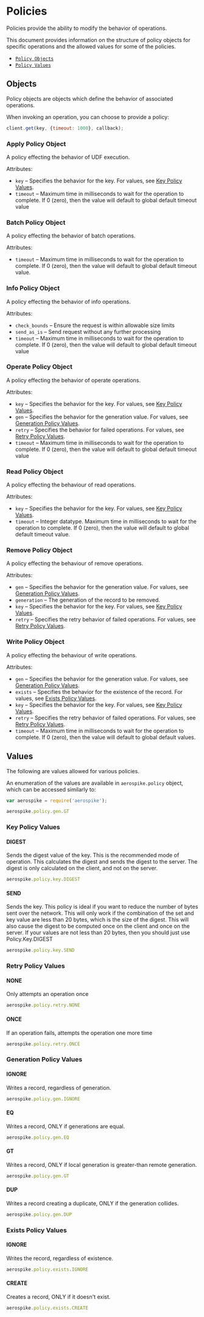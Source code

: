 # Policies

Policies provide the ability to modify the behavior of operations.

This document provides information on the structure of policy objects for specific 
operations and the allowed values for some of the policies.

- [`Policy Objects`](#Objects)
- [`Policy Values`](#Values)


<a name="Objects"></a>
## Objects

Policy objects are objects which define the behavior of associated operations.

When invoking an operation, you can choose to provide a policy:

```js
client.get(key, {timeout: 1000}, callback);
```
<!--
################################################################################
ApplyPolicy
################################################################################
-->
<a name="ApplyPolicy"></a>

### Apply Policy Object

A policy effecting the behavior of UDF execution.

Attributes:

- `key`             – Specifies the behavior for the key. 
                       For values, see [Key Policy Values](policies.md#key).
- `timeout`         – Maximum time in milliseconds to wait for the operation to 
                      complete. If 0 (zero), then the value will default to 
                      global default timeout value

<!--
################################################################################
BatchPolicy
################################################################################
-->
<a name="BatchPolicy"></a>

### Batch Policy Object

A policy effecting the behavior of batch operations.

Attributes:

- `timeout`         – Maximum time in milliseconds to wait for the operation to
                      complete. If 0 (zero), then the value will default to 
                      global default timeout value.

<!--
################################################################################
InfoPolicy
################################################################################
-->
<a name="InfoPolicy"></a>

### Info Policy Object

A policy effecting the behavior of info operations.

Attributes:

- `check_bounds`    – Ensure the request is within allowable size limits
- `send_as_is`      – Send request without any further processing
- `timeout`         – Maximum time in milliseconds to wait for the operation to 
                      complete. If 0 (zero), then the value will default to 
                      global default timeout value


<!--
################################################################################
OperatePolicy
################################################################################
-->
<a name="OperatePolicy"></a>

### Operate Policy Object

A policy effecting the behavior of operate operations.

Attributes:

- `key`             – Specifies the behavior for the key. 
                       For values, see [Key Policy Values](policies.md#key).
- `gen`             – Specifies the behavior for the generation value.
                      For values, see [Generation Policy Values](policies.md#gen).
- `retry`           – Specifies the behavior for failed operations.
                      For values, see [Retry Policy Values](policies.md#retry).
- `timeout`         – Maximum time in milliseconds to wait for the operation to 
                      complete. If 0 (zero), then the value will default to 
                      global default timeout value

<!--
################################################################################
ReadPolicy
################################################################################
-->
<a name="ReadPolicy"></a>

### Read Policy Object

A policy effecting the behaviour of read operations.

Attributes:

- `key`             – Specifies the behavior for the key. 
                      For values, see [Key Policy Values](policies.md#key).
- `timeout`         – Integer datatype. Maximum time in milliseconds to wait for
                      the operation to complete. If 0 (zero), then the value 
                      will default to global default timeout value.


<!--
################################################################################
RemovePolicy
################################################################################
-->
<a name="RemovePolicy"></a>

### Remove Policy Object

A policy effecting the behaviour of remove operations.

Attributes:

- `gen`             – Specifies the behavior for the generation value.
                      For values, see [Generation Policy Values](policies.md#gen).
- `generation`      – The generation of the record to be removed.
- `key`             – Specifies the behavior for the key. 
                      For values, see [Key Policy Values](policies.md#key).
- `retry`           – Specifies the retry behavior of failed operations.
                      For values, see [Retry Policy Values](policies.md#retry).

<!--
################################################################################
WritePolicy
################################################################################
-->
<a name="WritePolicy"></a>

### Write Policy Object

A policy effecting the behaviour of write operations.

Attributes:

- `gen`             – Specifies the behavior for the generation value.
                      For values, see [Generation Policy Values](policies.md#gen).
- `exists`          – Specifies the behavior for the existence of the record.
                      For values, see [Exists Policy Values](policies.md#exists).
- `key`             – Specifies the behavior for the key. 
                      For values, see [Key Policy Values](policies.md#key).
- `retry`           – Specifies the retry behavior of failed operations.
                      For values, see [Retry Policy Values](policies.md#retry).
- `timeout`         – Maximum time in milliseconds to wait for the operation to
                      complete. If 0 (zero), then the value will default to 
                      global default values.


<a name="Values"></a>
## Values

The following are values allowed for various policies.


An enumeration of the values are available in `aerospike.policy` object, which can be accessed similarly to:

```js
var aerospike = require('aerospike');

aerospike.policy.gen.GT
```

<!--
################################################################################
key
################################################################################
-->
<a name="key"></a>

### Key Policy Values

#### DIGEST

Sends the digest value of the key. This is the recommended mode of operation. This calculates the digest and sends the digest to the server. The digest is only calculated on the client, and not on the server. 

```js
aerospike.policy.key.DIGEST
```

#### SEND

Sends the key. This policy is ideal if you want to reduce the number of bytes sent over the network. This will only work if the combination of the set and key value are less than 20 bytes, which is the size of the digest. This will also cause the digest to be computed once on the client and once on the server. If your values are not less than 20 bytes, then you should just use Policy.Key.DIGEST

```js
aerospike.policy.key.SEND
```

<!--
################################################################################
retry
################################################################################
-->
<a name="retry"></a>

### Retry Policy Values

#### NONE

Only attempts an operation once

```js
aerospike.policy.retry.NONE
```

#### ONCE

If an operation fails, attempts the operation one more time

```js
aerospike.policy.retry.ONCE
```

<!--
################################################################################
gen
################################################################################
-->
<a name="gen"></a>

### Generation Policy Values

#### IGNORE

Writes a record, regardless of generation.

```js
aerospike.policy.gen.IGNORE
```

#### EQ

Writes a record, ONLY if generations are equal.

```js
aerospike.policy.gen.EQ
```

#### GT

Writes a record, ONLY if local generation is greater-than remote generation.

```js
aerospike.policy.gen.GT
```

#### DUP

Writes a record creating a duplicate, ONLY if the generation collides.

```js
aerospike.policy.gen.DUP
```

<!--
################################################################################
exists
################################################################################
-->
<a name="exists"></a>

### Exists Policy Values

#### IGNORE

Writes the record, regardless of existence.

```js
aerospike.policy.exists.IGNORE
```

#### CREATE

Creates a record, ONLY if it doesn't exist.

```js
aerospike.policy.exists.CREATE
```
